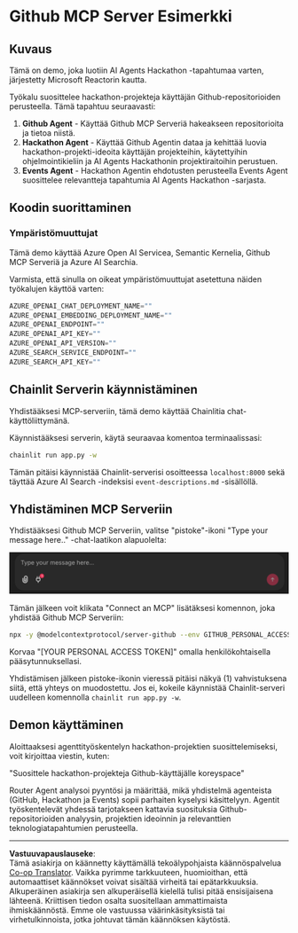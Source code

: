 <!--
CO_OP_TRANSLATOR_METADATA:
{
  "original_hash": "9bf0395cbc541ce8db2a9699c8678dfc",
  "translation_date": "2025-08-29T18:33:07+00:00",
  "source_file": "11-agentic-protocols/code_samples/github-mcp/README.md",
  "language_code": "fi"
}
-->
# Github MCP Server Esimerkki

## Kuvaus

Tämä on demo, joka luotiin AI Agents Hackathon -tapahtumaa varten, järjestetty Microsoft Reactorin kautta.

Työkalu suosittelee hackathon-projekteja käyttäjän Github-repositorioiden perusteella. Tämä tapahtuu seuraavasti:

1. **Github Agent** - Käyttää Github MCP Serveriä hakeakseen repositorioita ja tietoa niistä.
2. **Hackathon Agent** - Käyttää Github Agentin dataa ja kehittää luovia hackathon-projekti-ideoita käyttäjän projekteihin, käytettyihin ohjelmointikieliin ja AI Agents Hackathonin projektiraitoihin perustuen.
3. **Events Agent** - Hackathon Agentin ehdotusten perusteella Events Agent suosittelee relevantteja tapahtumia AI Agents Hackathon -sarjasta.

## Koodin suorittaminen 

### Ympäristömuuttujat

Tämä demo käyttää Azure Open AI Servicea, Semantic Kernelia, Github MCP Serveriä ja Azure AI Searchia.

Varmista, että sinulla on oikeat ympäristömuuttujat asetettuna näiden työkalujen käyttöä varten:

```python
AZURE_OPENAI_CHAT_DEPLOYMENT_NAME=""
AZURE_OPENAI_EMBEDDING_DEPLOYMENT_NAME=""
AZURE_OPENAI_ENDPOINT=""
AZURE_OPENAI_API_KEY=""
AZURE_OPENAI_API_VERSION=""
AZURE_SEARCH_SERVICE_ENDPOINT=""
AZURE_SEARCH_API_KEY=""
``` 

## Chainlit Serverin käynnistäminen

Yhdistääksesi MCP-serveriin, tämä demo käyttää Chainlitia chat-käyttöliittymänä.

Käynnistääksesi serverin, käytä seuraavaa komentoa terminaalissasi:

```bash
chainlit run app.py -w
```

Tämän pitäisi käynnistää Chainlit-serverisi osoitteessa `localhost:8000` sekä täyttää Azure AI Search -indeksisi `event-descriptions.md` -sisällöllä.

## Yhdistäminen MCP Serveriin

Yhdistääksesi Github MCP Serveriin, valitse "pistoke"-ikoni "Type your message here.." -chat-laatikon alapuolelta:

![MCP Connect](../../../../../translated_images/mcp-chainlit-1.7ed66d648e3cfb28f1ea5f320b91e4404df4a24a0f236ce3de999666621f1cfc.fi.png)

Tämän jälkeen voit klikata "Connect an MCP" lisätäksesi komennon, joka yhdistää Github MCP Serveriin:

```bash
npx -y @modelcontextprotocol/server-github --env GITHUB_PERSONAL_ACCESS_TOKEN=[YOUR PERSONAL ACCESS TOKEN]
```

Korvaa "[YOUR PERSONAL ACCESS TOKEN]" omalla henkilökohtaisella pääsytunnuksellasi.

Yhdistämisen jälkeen pistoke-ikonin vieressä pitäisi näkyä (1) vahvistuksena siitä, että yhteys on muodostettu. Jos ei, kokeile käynnistää Chainlit-serveri uudelleen komennolla `chainlit run app.py -w`.

## Demon käyttäminen 

Aloittaaksesi agenttityöskentelyn hackathon-projektien suosittelemiseksi, voit kirjoittaa viestin, kuten:

"Suosittele hackathon-projekteja Github-käyttäjälle koreyspace"

Router Agent analysoi pyyntösi ja määrittää, mikä yhdistelmä agenteista (GitHub, Hackathon ja Events) sopii parhaiten kyselysi käsittelyyn. Agentit työskentelevät yhdessä tarjotakseen kattavia suosituksia Github-repositorioiden analyysin, projektien ideoinnin ja relevanttien teknologiatapahtumien perusteella.

---

**Vastuuvapauslauseke**:  
Tämä asiakirja on käännetty käyttämällä tekoälypohjaista käännöspalvelua [Co-op Translator](https://github.com/Azure/co-op-translator). Vaikka pyrimme tarkkuuteen, huomioithan, että automaattiset käännökset voivat sisältää virheitä tai epätarkkuuksia. Alkuperäinen asiakirja sen alkuperäisellä kielellä tulisi pitää ensisijaisena lähteenä. Kriittisen tiedon osalta suositellaan ammattimaista ihmiskäännöstä. Emme ole vastuussa väärinkäsityksistä tai virhetulkinnoista, jotka johtuvat tämän käännöksen käytöstä.